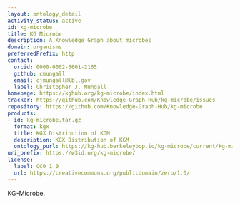 ```yaml
---
layout: ontology_detail
activity_status: active
id: kg-microbe
title: KG Microbe
description: A Knowledge Graph about microbes
domain: organisms
preferredPrefix: http
contact:
  orcid: 0000-0002-6601-2165
  github: cmungall
  email: cjmungall@lbl.gov
  label: Christopher J. Mungall
homepage: https://kghub.org/kg-microbe/index.html
tracker: https://github.com/Knowledge-Graph-Hub/kg-microbe/issues
repository: https://github.com/Knowledge-Graph-Hub/kg-microbe
products:
- id: kg-microbe.tar.gz
  format: kgx
  title: KGX Distribution of KGM
  description: KGX Distribution of KGM
  ontology_purl: https://kg-hub.berkeleybop.io/kg-microbe/current/kg-microbe.tar.gz
uri_prefix: https://w3id.org/kg-microbe/
license:
  label: CC0 1.0
  url: https://creativecommons.org/publicdomain/zero/1.0/
---
```


KG-Microbe.
